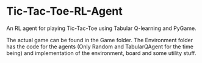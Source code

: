 # Tic-Tac-Toe-RL-Agent
An RL agent for playing Tic-Tac-Toe using Tabular Q-learning and PyGame.

The actual game can be found in the Game folder.
The Environment folder has the code for the agents (Only Random and TabularQAgent for the time being) and implementation of the environment, board and some utility stuff.

